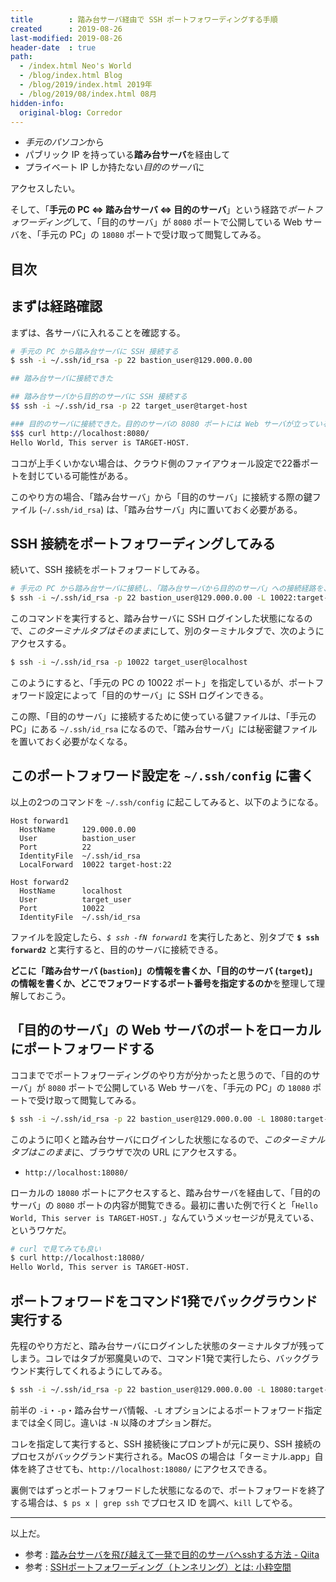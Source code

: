 ```yaml
---
title        : 踏み台サーバ経由で SSH ポートフォワーディングする手順
created      : 2019-08-26
last-modified: 2019-08-26
header-date  : true
path:
  - /index.html Neo's World
  - /blog/index.html Blog
  - /blog/2019/index.html 2019年
  - /blog/2019/08/index.html 08月
hidden-info:
  original-blog: Corredor
---
```


- *手元のパソコン*から
- パブリック IP を持っている**踏み台サーバ**を経由して
- プライベート IP しか持たない*目的のサーバ*に

アクセスしたい。

そして、「**手元の PC ⇔ 踏み台サーバ ⇔ 目的のサーバ**」という経路で*ポートフォワーディング*して、「目的のサーバ」が `8080` ポートで公開している Web サーバを、「手元の PC」の `18080` ポートで受け取って閲覧してみる。

## 目次

## まずは経路確認

まずは、各サーバに入れることを確認する。

```bash
# 手元の PC から踏み台サーバに SSH 接続する
$ ssh -i ~/.ssh/id_rsa -p 22 bastion_user@129.000.0.00

## 踏み台サーバに接続できた

## 踏み台サーバから目的のサーバに SSH 接続する
$$ ssh -i ~/.ssh/id_rsa -p 22 target_user@target-host

### 目的のサーバに接続できた。目的のサーバの 8080 ポートには Web サーバが立っているテイ
$$$ curl http://localhost:8080/
Hello World, This server is TARGET-HOST.
```

ココが上手くいかない場合は、クラウド側のファイアウォール設定で22番ポートを封じている可能性がある。

このやり方の場合、「踏み台サーバ」から「目的のサーバ」に接続する際の鍵ファイル (`~/.ssh/id_rsa`) は、「踏み台サーバ」内に置いておく必要がある。

## SSH 接続をポートフォワーディングしてみる

続いて、SSH 接続をポートフォワードしてみる。

```bash
# 手元の PC から踏み台サーバに接続し、「踏み台サーバから目的のサーバ」への接続経路を、ローカルの 10022 ポートに転送する
$ ssh -i ~/.ssh/id_rsa -p 22 bastion_user@129.000.0.00 -L 10022:target-host:22
```

このコマンドを実行すると、踏み台サーバに SSH ログインした状態になるので、*このターミナルタブはそのまま*にして、別のターミナルタブで、次のようにアクセスする。

```bash
$ ssh -i ~/.ssh/id_rsa -p 10022 target_user@localhost
```

このようにすると、「手元の PC の 10022 ポート」を指定しているが、ポートフォワード設定によって「目的のサーバ」に SSH ログインできる。

この際、「目的のサーバ」に接続するために使っている鍵ファイルは、「手元の PC」にある `~/.ssh/id_rsa` になるので、「踏み台サーバ」には秘密鍵ファイルを置いておく必要がなくなる。

## このポートフォワード設定を `~/.ssh/config` に書く

以上の2つのコマンドを `~/.ssh/config` に起こしてみると、以下のようになる。

```
Host forward1
  HostName      129.000.0.00
  User          bastion_user
  Port          22
  IdentityFile  ~/.ssh/id_rsa
  LocalForward  10022 target-host:22

Host forward2
  HostName      localhost
  User          target_user
  Port          10022
  IdentityFile  ~/.ssh/id_rsa
```

ファイルを設定したら、*`$ ssh -fN forward1`* を実行したあと、別タブで **`$ ssh forward2`** と実行すると、目的のサーバに接続できる。

**どこに「踏み台サーバ (`bastion`)」の情報を書くか、「目的のサーバ (`target`)」の情報を書くか、どこでフォワードするポート番号を指定するのか**を整理して理解しておこう。

## 「目的のサーバ」の Web サーバのポートをローカルにポートフォワードする

ココまででポートフォワーディングのやり方が分かったと思うので、「目的のサーバ」が `8080` ポートで公開している Web サーバを、「手元の PC」の `18080` ポートで受け取って閲覧してみる。

```bash
$ ssh -i ~/.ssh/id_rsa -p 22 bastion_user@129.000.0.00 -L 18080:target-host:8080
```

このように叩くと踏み台サーバにログインした状態になるので、*このターミナルタブはこのまま*に、ブラウザで次の URL にアクセスする。

- `http://localhost:18080/`

ローカルの `18080` ポートにアクセスすると、踏み台サーバを経由して、「目的のサーバ」の `8080` ポートの内容が閲覧できる。最初に書いた例で行くと「`Hello World, This server is TARGET-HOST.`」なんていうメッセージが見えている、というワケだ。

```bash
# curl で見てみても良い
$ curl http://localhost:18080/
Hello World, This server is TARGET-HOST.
```

## ポートフォワードをコマンド1発でバックグラウンド実行する

先程のやり方だと、踏み台サーバにログインした状態のターミナルタブが残ってしまう。コレではタブが邪魔臭いので、コマンド1発で実行したら、バックグラウンド実行してくれるようにしてみる。

```bash
$ ssh -i ~/.ssh/id_rsa -p 22 bastion_user@129.000.0.00 -L 18080:target-host:8080 -N -f -o ServerAliveInterval=60
```

前半の `-i`・`-p`・踏み台サーバ情報、`-L` オプションによるポートフォワード指定までは全く同じ。違いは `-N` 以降のオプション群だ。

コレを指定して実行すると、SSH 接続後にプロンプトが元に戻り、SSH 接続のプロセスがバックグランド実行される。MacOS の場合は「ターミナル.app」自体を終了させても、`http://localhost:18080/` にアクセスできる。

裏側ではずっとポートフォワードした状態になるので、ポートフォワードを終了する場合は、`$ ps x | grep ssh` でプロセス ID を調べ、`kill` してやる。

---

以上だ。

- 参考 : [踏み台サーバを飛び越えて一発で目的のサーバへsshする方法 - Qiita](https://qiita.com/hkak03key/items/3b0c4752bfbcc52e676d)
- 参考 : [SSHポートフォワーディング（トンネリング）とは: 小粋空間](http://www.koikikukan.com/archives/2016/09/15-000300.php)
